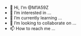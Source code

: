 - 👋 Hi, I’m @M1A59Z
- 👀 I’m interested in ...
- 🌱 I’m currently learning ...
- 💞️ I’m looking to collaborate on ...
- 📫 How to reach me ...

<!---
M1A59Z/M1A59Z is a ✨ special ✨ repository because its `README.md` (this file) appears on your GitHub profile.
You can click the Preview link to take a look at your changes.
--->
